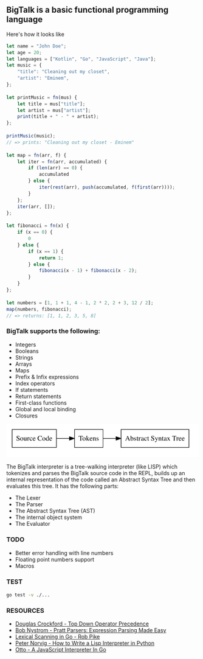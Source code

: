 ## BigTalk is a basic functional programming language

Here's how it looks like
```javascript
let name = "John Doe";
let age = 20;
let languages = ["Kotlin", "Go", "JavaScript", "Java"];
let music = {
    "title": "Cleaning out my closet",
    "artist": "Eminem",
};

let printMusic = fn(mus) {
    let title = mus["title"];
    let artist = mus["artist"];
    print(title + " - " + artist);
};

printMusic(music);
// => prints: "Cleaning out my closet - Eminem"

let map = fn(arr, f) {
    let iter = fn(arr, accumulated) {
        if (len(arr) == 0) {
            accumulated
        } else {
            iter(rest(arr), push(accumulated, f(first(arr))));
        }
    };
    iter(arr, []);
};

let fibonacci = fn(x) {
    if (x == 0) {
        0
    } else {
        if (x == 1) {
            return 1;
        } else {
            fibonacci(x - 1) + fibonacci(x - 2);
        }
    }
};

let numbers = [1, 1 + 1, 4 - 1, 2 * 2, 2 + 3, 12 / 2];
map(numbers, fibonacci);
// => returns: [1, 1, 2, 3, 5, 8]
```

### BigTalk supports the following:
* Integers
* Booleans
* Strings
* Arrays
* Maps
* Prefix & Infix expressions
* Index operators
* If statements
* Return statements
* First-class functions
* Global and local binding
* Closures

![Flow](docs/flow.png)

The BigTalk interpreter is a tree-walking interpreter (like LISP) which tokenizes and parses the BigTalk source code in the 
REPL, builds up an internal representation of the code called an Abstract Syntax Tree and then evaluates this tree.
It has the following parts:
* The Lexer
* The Parser
* The Abstract Syntax Tree (AST)
* The internal object system
* The Evaluator

### TODO
* Better error handling with line numbers
* Floating point numbers support
* Macros

### TEST
```bash
go test -v ./...
```

### RESOURCES
* [Douglas Crockford - Top Down Operator Precedence](http://javascript.crockford.com/tdop/tdop.html)
* [Bob Nystrom - Pratt Parsers: Expression Parsing Made Easy](https://journal.stuffwithstuff.com/2011/03/19/pratt-parsers-expression-parsing-made-easy/)
* [Lexical Scanning in Go - Rob Pike](https://www.youtube.com/watch?v=HxaD_trXwRE)
* [Peter Norvig - How to Write a Lisp Interpreter in Python](http://norvig.com/lispy.html)
* [Otto - A JavaScript Interpreter In Go](https://github.com/robertkrimen/otto)
